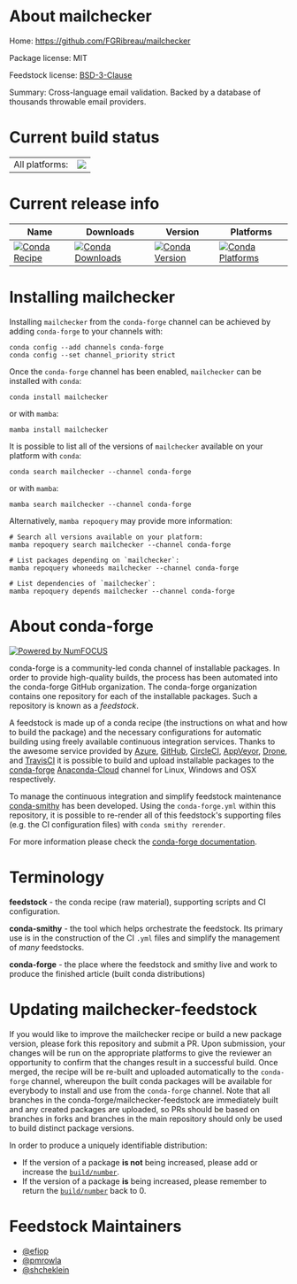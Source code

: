 About mailchecker
=================

Home: https://github.com/FGRibreau/mailchecker

Package license: MIT

Feedstock license: [BSD-3-Clause](https://github.com/conda-forge/mailchecker-feedstock/blob/main/LICENSE.txt)

Summary: Cross-language email validation. Backed by a database of thousands throwable email providers.

Current build status
====================


<table><tr><td>All platforms:</td>
    <td>
      <a href="https://dev.azure.com/conda-forge/feedstock-builds/_build/latest?definitionId=11323&branchName=main">
        <img src="https://dev.azure.com/conda-forge/feedstock-builds/_apis/build/status/mailchecker-feedstock?branchName=main">
      </a>
    </td>
  </tr>
</table>

Current release info
====================

| Name | Downloads | Version | Platforms |
| --- | --- | --- | --- |
| [![Conda Recipe](https://img.shields.io/badge/recipe-mailchecker-green.svg)](https://anaconda.org/conda-forge/mailchecker) | [![Conda Downloads](https://img.shields.io/conda/dn/conda-forge/mailchecker.svg)](https://anaconda.org/conda-forge/mailchecker) | [![Conda Version](https://img.shields.io/conda/vn/conda-forge/mailchecker.svg)](https://anaconda.org/conda-forge/mailchecker) | [![Conda Platforms](https://img.shields.io/conda/pn/conda-forge/mailchecker.svg)](https://anaconda.org/conda-forge/mailchecker) |

Installing mailchecker
======================

Installing `mailchecker` from the `conda-forge` channel can be achieved by adding `conda-forge` to your channels with:

```
conda config --add channels conda-forge
conda config --set channel_priority strict
```

Once the `conda-forge` channel has been enabled, `mailchecker` can be installed with `conda`:

```
conda install mailchecker
```

or with `mamba`:

```
mamba install mailchecker
```

It is possible to list all of the versions of `mailchecker` available on your platform with `conda`:

```
conda search mailchecker --channel conda-forge
```

or with `mamba`:

```
mamba search mailchecker --channel conda-forge
```

Alternatively, `mamba repoquery` may provide more information:

```
# Search all versions available on your platform:
mamba repoquery search mailchecker --channel conda-forge

# List packages depending on `mailchecker`:
mamba repoquery whoneeds mailchecker --channel conda-forge

# List dependencies of `mailchecker`:
mamba repoquery depends mailchecker --channel conda-forge
```


About conda-forge
=================

[![Powered by
NumFOCUS](https://img.shields.io/badge/powered%20by-NumFOCUS-orange.svg?style=flat&colorA=E1523D&colorB=007D8A)](https://numfocus.org)

conda-forge is a community-led conda channel of installable packages.
In order to provide high-quality builds, the process has been automated into the
conda-forge GitHub organization. The conda-forge organization contains one repository
for each of the installable packages. Such a repository is known as a *feedstock*.

A feedstock is made up of a conda recipe (the instructions on what and how to build
the package) and the necessary configurations for automatic building using freely
available continuous integration services. Thanks to the awesome service provided by
[Azure](https://azure.microsoft.com/en-us/services/devops/), [GitHub](https://github.com/),
[CircleCI](https://circleci.com/), [AppVeyor](https://www.appveyor.com/),
[Drone](https://cloud.drone.io/welcome), and [TravisCI](https://travis-ci.com/)
it is possible to build and upload installable packages to the
[conda-forge](https://anaconda.org/conda-forge) [Anaconda-Cloud](https://anaconda.org/)
channel for Linux, Windows and OSX respectively.

To manage the continuous integration and simplify feedstock maintenance
[conda-smithy](https://github.com/conda-forge/conda-smithy) has been developed.
Using the ``conda-forge.yml`` within this repository, it is possible to re-render all of
this feedstock's supporting files (e.g. the CI configuration files) with ``conda smithy rerender``.

For more information please check the [conda-forge documentation](https://conda-forge.org/docs/).

Terminology
===========

**feedstock** - the conda recipe (raw material), supporting scripts and CI configuration.

**conda-smithy** - the tool which helps orchestrate the feedstock.
                   Its primary use is in the construction of the CI ``.yml`` files
                   and simplify the management of *many* feedstocks.

**conda-forge** - the place where the feedstock and smithy live and work to
                  produce the finished article (built conda distributions)


Updating mailchecker-feedstock
==============================

If you would like to improve the mailchecker recipe or build a new
package version, please fork this repository and submit a PR. Upon submission,
your changes will be run on the appropriate platforms to give the reviewer an
opportunity to confirm that the changes result in a successful build. Once
merged, the recipe will be re-built and uploaded automatically to the
`conda-forge` channel, whereupon the built conda packages will be available for
everybody to install and use from the `conda-forge` channel.
Note that all branches in the conda-forge/mailchecker-feedstock are
immediately built and any created packages are uploaded, so PRs should be based
on branches in forks and branches in the main repository should only be used to
build distinct package versions.

In order to produce a uniquely identifiable distribution:
 * If the version of a package **is not** being increased, please add or increase
   the [``build/number``](https://docs.conda.io/projects/conda-build/en/latest/resources/define-metadata.html#build-number-and-string).
 * If the version of a package **is** being increased, please remember to return
   the [``build/number``](https://docs.conda.io/projects/conda-build/en/latest/resources/define-metadata.html#build-number-and-string)
   back to 0.

Feedstock Maintainers
=====================

* [@efiop](https://github.com/efiop/)
* [@pmrowla](https://github.com/pmrowla/)
* [@shcheklein](https://github.com/shcheklein/)

